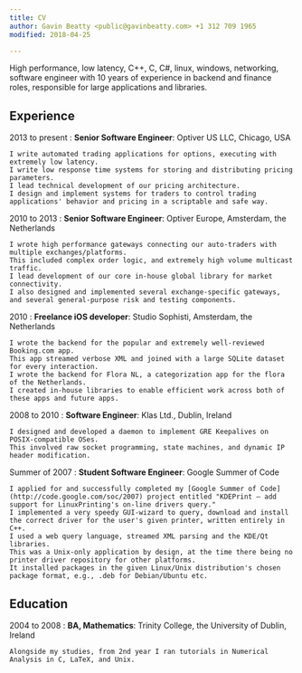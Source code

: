 ```yaml
---
title: CV
author: Gavin Beatty <public@gavinbeatty.com> +1 312 709 1965
modified: 2018-04-25

---
```


High performance, low latency, C++, C, C#, linux, windows, networking, software engineer with 10 years of experience in backend and finance roles, responsible for large applications and libraries.

Experience
----------

2013 to present
:   **Senior Software Engineer**: Optiver US LLC, Chicago, USA

    I write automated trading applications for options, executing with extremely low latency.
    I write low response time systems for storing and distributing pricing parameters.
    I lead technical development of our pricing architecture.
    I design and implement systems for traders to control trading applications' behavior and pricing in a scriptable and safe way.

2010 to 2013
:   **Senior Software Engineer**: Optiver Europe, Amsterdam, the Netherlands

    I wrote high performance gateways connecting our auto-traders with multiple exchanges/platforms.
    This included complex order logic, and extremely high volume multicast traffic.
    I lead development of our core in-house global library for market connectivity.
    I also designed and implemented several exchange-specific gateways, and several general-purpose risk and testing components.

2010
:   **Freelance iOS developer**: Studio Sophisti, Amsterdam, the Netherlands

    I wrote the backend for the popular and extremely well-reviewed Booking.com app.
    This app streamed verbose XML and joined with a large SQLite dataset for every interaction.
    I wrote the backend for Flora NL, a categorization app for the flora of the Netherlands.
    I created in-house libraries to enable efficient work across both of these apps and future apps.

2008 to 2010
:   **Software Engineer**: Klas Ltd., Dublin, Ireland

    I designed and developed a daemon to implement GRE Keepalives on POSIX-compatible OSes.
    This involved raw socket programming, state machines, and dynamic IP header modification.

Summer of 2007
:   **Student Software Engineer**: Google Summer of Code

    I applied for and successfully completed my [Google Summer of Code](http://code.google.com/soc/2007) project entitled "KDEPrint – add support for LinuxPrinting's on-line drivers query."
    I implemented a very speedy GUI-wizard to query, download and install the correct driver for the user's given printer, written entirely in C++.
    I used a web query language, streamed XML parsing and the KDE/Qt libraries.
    This was a Unix-only application by design, at the time there being no printer driver repository for other platforms.
    It installed packages in the given Linux/Unix distribution's chosen package format, e.g., .deb for Debian/Ubuntu etc.

Education
---------

2004 to 2008
:   **BA, Mathematics**: Trinity College, the University of Dublin, Ireland

    Alongside my studies, from 2nd year I ran tutorials in Numerical Analysis in C, LaTeX, and Unix.

<!-- vi: set et sw=2 ts=2 tw=90: -->
